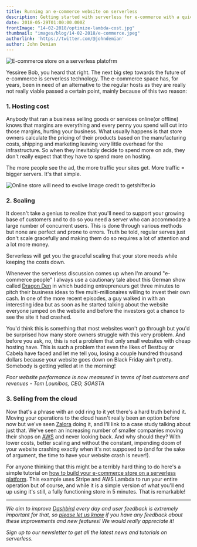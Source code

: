 ```yaml
---
title: Running an e-commerce website on serverless
description: Getting started with serverless for e-commerce with a quick tutorial!
date: 2018-05-29T01:00:00.000Z
frontImage: "14-02-2018/optimize-lambda-cost.jpg"
thumbnail: "images/blog/14-02-2018/e-commerce.jpeg"
authorlink: 'https://twitter.com/@johndemian'
author: John Demian
---
```


<!-- add this above the ---
# canonical: https://addcanonicalurlhere
-->

![E-commerce store on a serverless platofrm](/images/blog/14-02-2018/e-commerce.jpeg)

Yessiree Bob, you heard that right. The next big step towards the future of e-commerce is serverless technology. The e-commerce space has, for years, been in need of an alternative to the regular hosts as they are really not really viable passed a certain point, mainly because of this two reason:

### 1. Hosting cost ###
Anybody that ran a business selling goods or services online(or offline) knows that margins are everything and every penny you spend will cut into those margins, hurting your business. 
What usually happens is that store owners calculate the pricing of their products based on the manufacturing costs, shipping and marketing leaving very little overhead for the infrastructure. So when they inevitably decide to spend more on ads, they don't really expect that they have to spend more on hosting. 

The more people see the ad, the more traffic your sites get. More traffic = bigger servers. It's that simple.

![Online store will need to evolve](https://i.imgur.com/WopDvYB.png)
Image credit to getshifter.io


### 2. Scaling ###
It doesn't take a genius to realize that you'll need to support your growing base of customers and to do so you need a server who can accommodate a large number of concurrent users. This is done through various methods but none are perfect and prone to errors. Truth be told, regular serves just don't scale gracefully and making them do so requires a lot of attention and a lot more money.

Serverless will get you the graceful scaling that your store needs while keeping the costs down.

Whenever the serverless discussion comes up when I'm around "e-commerce people" I always use a cautionary tale about this German show called [Dragon Den](https://www.bbc.co.uk/programmes/p05yffn3) in which budding entrepreneurs get three minutes to pitch their business ideas to five multi-millionaires willing to invest their own cash. In one of the more recent episodes, a guy walked in with an interesting idea but as soon as he started talking about the website everyone jumped on the website and before the investors got a chance to see the site it had crashed.

You'd think this is something that most websites won't go through but you'd be surprised how many store owners struggle with this very problem. And before you ask, no, this is not a problem that only small websites with cheap hosting have. This is such a problem that even the likes of Bestbuy or Cabela have faced and let me tell you, losing a couple hundred thousand dollars because your website goes down on Black Friday ain't pretty. Somebody is getting yelled at in the morning!


*Poor website performance is now measured in terms of lost customers and revenues - Tom Lounibos, CEO, SOASTA*


### 3. Selling from the cloud ###
Now that's a phrase with an odd ring to it yet there's a hard truth behind it. Moving your operations to the cloud hasn't really been an option before now but we've seen [Zalora](http://zalora.com/) doing it, and I'll link to a case study talking about just that. We've seen an increasing number of smaller companies moving their shops on [AWS](https://dashbird.io/blog/serverless-aws-lambda-terms-meanings/) and never looking back. And why should they? With lower costs, better scaling and without the constant, impending doom of your website crashing exactly when it's not supposed to (and for the sake of argument, the time to have your website crash is never!).

For anyone thinking that this might be a terribly hard thing to do here's a simple tutorial on [how to build your e-commerce store on a serverless platform](https://yos.io/2017/06/22/serverless-stripe/). This example uses Stripe and AWS Lambda to run your entire operation but of course, and while it is a simple version of what you'll end up using it's still, a fully functioning store in 5 minutes. That is remarkable!

___

_We aim to improve [Dashbird](https://dashbird.io/) every day and user feedback is extremely important for that, so [please let us know](mailto:support@dashbird.io) if you have any feedback about these improvements and new features! We would really appreciate it!_

_Sign up to our newsletter to get all the latest news and tutorials on serverless._